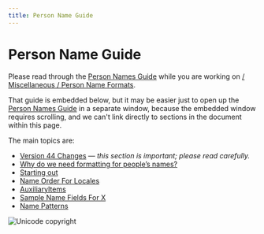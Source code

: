```yaml
---
title: Person Name Guide
---
```


# Person Name Guide

Please read through the [Person Names Guide](https://docs.google.com/document/d/1mjxIHsb97Og8ub6BKWxOihcHz7zjU4GdFkIxWHGAtes/edit) while you are working on [/ Miscellaneous / Person Name Formats](https://st.unicode.org/cldr-apps/v#/USER/PersonNameFormats/). 

That guide is embedded below, but it may be easier just to open up the [Person Names Guide](https://docs.google.com/document/d/1mjxIHsb97Og8ub6BKWxOihcHz7zjU4GdFkIxWHGAtes/edit) in a separate window, because the embedded window requires scrolling, and we can't link directly to sections in the document within this page.

The main topics are:

- [Version 44 Changes](https://cldr.unicode.org/translation/miscellaneous-person-name-formats) — *this section is important; please read carefully.*
- [Why do we need formatting for people’s names?](https://docs.google.com/document/d/1mjxIHsb97Og8ub6BKWxOihcHz7zjU4GdFkIxWHGAtes/edit#heading=h.wqpdugycqnvg)
- [Starting out](https://docs.google.com/document/d/1mjxIHsb97Og8ub6BKWxOihcHz7zjU4GdFkIxWHGAtes/edit#heading=h.q7f5rnykj886)
- [Name Order For Locales](https://docs.google.com/document/d/1mjxIHsb97Og8ub6BKWxOihcHz7zjU4GdFkIxWHGAtes/edit#heading=h.xquzeu24o1qf)
- [AuxiliaryItems](https://docs.google.com/document/d/1mjxIHsb97Og8ub6BKWxOihcHz7zjU4GdFkIxWHGAtes/edit#heading=h.b6xr0arybp08)
- [Sample Name Fields For X](https://docs.google.com/document/d/1mjxIHsb97Og8ub6BKWxOihcHz7zjU4GdFkIxWHGAtes/edit#heading=h.qr8y56vvjgr8)
- [Name Patterns](https://docs.google.com/document/d/1mjxIHsb97Og8ub6BKWxOihcHz7zjU4GdFkIxWHGAtes/edit#heading=h.3me9x0ulvxtz)

![Unicode copyright](https://www.unicode.org/img/hb_notice.gif)